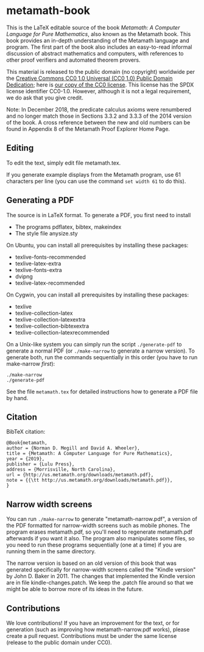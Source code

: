 # metamath-book

This is the LaTeX editable source of the book
_Metamath: A Computer Language for Pure Mathematics_,
also known as the Metamath book.
This book provides an in-depth understanding of the Metamath language and
program. The first part of the book also includes an easy-to-read informal
discussion of abstract mathematics and computers, with references to
other proof verifiers and automated theorem provers.

This material is released to the public domain (no copyright) worldwide per the
[Creative Commons CC0 1.0 Universal (CC0 1.0) Public Domain Dedication](https://creativecommons.org/publicdomain/zero/1.0/);
here is [our copy of the CC0 license](./LICENSE.md).
This license has the SPDX license identifier CC0-1.0.
However, although it is not a legal requirement, we do ask that you
give credit.

Note: In December 2018, the predicate calculus axioms were renumbered and
no longer match those in Sections 3.3.2 and 3.3.3 of the 2014 version
of the book. A cross reference between the new and old numbers can be
found in Appendix 8 of the Metamath Proof Explorer Home Page.

## Editing

To edit the text, simply edit file metamath.tex.

If you generate example displays from the Metamath program,
use 61 characters per line
(you can use the command `set width 61` to do this).

## Generating a PDF

The source is in LaTeX format.
To generate a PDF, you first need to install

- The programs pdflatex, bibtex, makeindex
- The style file anysize.sty

On Ubuntu, you can install all prerequisites by installing these packages:

- texlive-fonts-recommended
- texlive-latex-extra
- texlive-fonts-extra
- dvipng
- texlive-latex-recommended

On Cygwin, you can install all prerequisites by installing these packages:

- texlive
- texlive-collection-latex
- texlive-collection-latexextra
- texlive-collection-bibtexextra
- texlive-collection-latexrecommended

On a Unix-like system you can simply run the script `./generate-pdf`
to generate a normal PDF
(or `./make-narrow` to generate a narrow version).
To generate both, run the commands sequentially in this order
(you have to run make-narrow *first*):

~~~~
./make-narrow
./generate-pdf
~~~~

See the file `metamath.tex` for detailed instructions
how to generate a PDF file by hand.

## Citation

BibTeX citation:

~~~~
@Book{metamath,
author = {Norman D. Megill and David A. Wheeler},
title = {Metamath: A Computer Language for Pure Mathematics},
year = {2019},
publisher = {Lulu Press},
address = {Morrisville, North Carolina},
url = {http://us.metamath.org/downloads/metamath.pdf},
note = {{\tt http://us.metamath.org/downloads/metamath.pdf}},
}
~~~~

## Narrow width screens

You can run `./make-narrow` to generate "metamath-narrow.pdf",
a version of the PDF formatted for
narrow-width screens such as mobile phones.
The program erases metamath.pdf, so you'll need to regenerate metamath.pdf
afterwards if you want it also.
The program also manipulates some files, so you need to run these
programs sequentially (one at a time) if you are running them in the
same directory.

The narrow version is based on
an old version of this book that was generated specifically for
narrow-width screens called the "Kindle version"
by John D. Baker in 2011.
The changes that implemented the Kindle version are in
file kindle-changes.patch.  We keep the .patch file around so that
we might be able to borrow more of its ideas in the future.

## Contributions

We love contributions!
If you have an improvement for the text, or for generation
(such as improving how metamath-narrow.pdf works),
please create a pull request.
Contributions must be under the same license (release to the public domain
under CC0).

